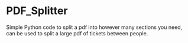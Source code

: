 # PDF_Splitter
Simple Python code to split a pdf into however many sections you need, can be used to split a large pdf of tickets between people.
